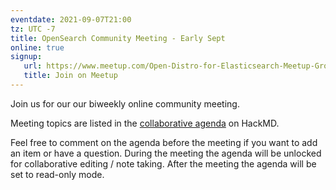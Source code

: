 ```yaml
---
eventdate: 2021-09-07T21:00
tz: UTC -7
title: OpenSearch Community Meeting - Early Sept
online: true
signup:
   url: https://www.meetup.com/Open-Distro-for-Elasticsearch-Meetup-Group/events/279756712/
   title: Join on Meetup
---
```


Join us for our our biweekly online community meeting. 

Meeting topics are listed in the [collaborative agenda](https://hackmd.io/RtOxsG3cRQ-pi4lBRRlV-A) on HackMD. 

Feel free to comment on the agenda before the meeting if you want to add an item or have a question. 
During the meeting the agenda will be unlocked for collaborative editing / note taking. After the meeting the agenda will be set to read-only mode. 

      